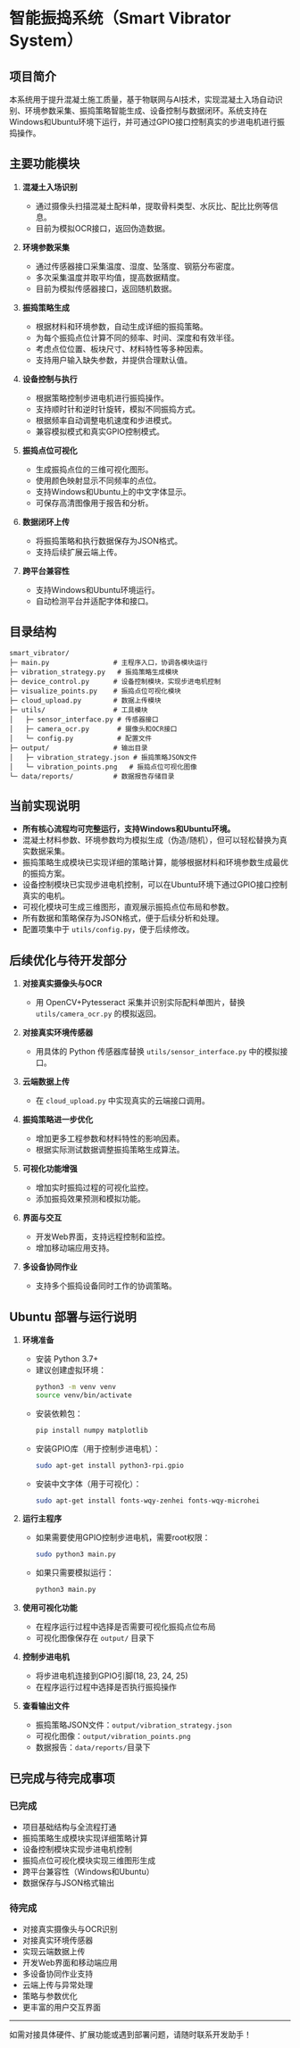 # 智能振捣系统（Smart Vibrator System）

## 项目简介
本系统用于提升混凝土施工质量，基于物联网与AI技术，实现混凝土入场自动识别、环境参数采集、振捣策略智能生成、设备控制与数据闭环。系统支持在Windows和Ubuntu环境下运行，并可通过GPIO接口控制真实的步进电机进行振捣操作。

## 主要功能模块

1. **混凝土入场识别**  
   - 通过摄像头扫描混凝土配料单，提取骨料类型、水灰比、配比比例等信息。
   - 目前为模拟OCR接口，返回伪造数据。

2. **环境参数采集**  
   - 通过传感器接口采集温度、湿度、坠落度、钢筋分布密度。
   - 多次采集温度并取平均值，提高数据精度。
   - 目前为模拟传感器接口，返回随机数据。

3. **振捣策略生成**  
   - 根据材料和环境参数，自动生成详细的振捣策略。
   - 为每个振捣点位计算不同的频率、时间、深度和有效半径。
   - 考虑点位位置、板块尺寸、材料特性等多种因素。
   - 支持用户输入缺失参数，并提供合理默认值。

4. **设备控制与执行**  
   - 根据策略控制步进电机进行振捣操作。
   - 支持顺时针和逆时针旋转，模拟不同振捣方式。
   - 根据频率自动调整电机速度和步进模式。
   - 兼容模拟模式和真实GPIO控制模式。

5. **振捣点位可视化**  
   - 生成振捣点位的三维可视化图形。
   - 使用颜色映射显示不同频率的点位。
   - 支持Windows和Ubuntu上的中文字体显示。
   - 可保存高清图像用于报告和分析。

6. **数据闭环上传**  
   - 将振捣策略和执行数据保存为JSON格式。
   - 支持后续扩展云端上传。

7. **跨平台兼容性**  
   - 支持Windows和Ubuntu环境运行。
   - 自动检测平台并适配字体和接口。

## 目录结构

```
smart_vibrator/
├─ main.py                # 主程序入口，协调各模块运行
├─ vibration_strategy.py   # 振捣策略生成模块
├─ device_control.py      # 设备控制模块，实现步进电机控制
├─ visualize_points.py    # 振捣点位可视化模块
├─ cloud_upload.py        # 数据上传模块
├─ utils/                 # 工具模块
│   ├─ sensor_interface.py # 传感器接口
│   ├─ camera_ocr.py       # 摄像头和OCR接口
│   └─ config.py           # 配置文件
├─ output/                # 输出目录
│   ├─ vibration_strategy.json # 振捣策略JSON文件
│   └─ vibration_points.png   # 振捣点位可视化图像
└─ data/reports/          # 数据报告存储目录
```

## 当前实现说明

- **所有核心流程均可完整运行，支持Windows和Ubuntu环境。**
- 混凝土材料参数、环境参数均为模拟生成（伪造/随机），但可以轻松替换为真实数据采集。
- 振捣策略生成模块已实现详细的策略计算，能够根据材料和环境参数生成最优的振捣方案。
- 设备控制模块已实现步进电机控制，可以在Ubuntu环境下通过GPIO接口控制真实的电机。
- 可视化模块可生成三维图形，直观展示振捣点位布局和参数。
- 所有数据和策略保存为JSON格式，便于后续分析和处理。
- 配置项集中于 `utils/config.py`，便于后续修改。

## 后续优化与待开发部分

1. **对接真实摄像头与OCR**
   - 用 OpenCV+Pytesseract 采集并识别实际配料单图片，替换 `utils/camera_ocr.py` 的模拟返回。

2. **对接真实环境传感器**
   - 用具体的 Python 传感器库替换 `utils/sensor_interface.py` 中的模拟接口。

3. **云端数据上传**
   - 在 `cloud_upload.py` 中实现真实的云端接口调用。

4. **振捣策略进一步优化**
   - 增加更多工程参数和材料特性的影响因素。
   - 根据实际测试数据调整振捣策略生成算法。

5. **可视化功能增强**
   - 增加实时振捣过程的可视化监控。
   - 添加振捣效果预测和模拟功能。

6. **界面与交互**
   - 开发Web界面，支持远程控制和监控。
   - 增加移动端应用支持。

7. **多设备协同作业**
   - 支持多个振捣设备同时工作的协调策略。

## Ubuntu 部署与运行说明

1. **环境准备**
   - 安装 Python 3.7+
   - 建议创建虚拟环境：
     ```sh
     python3 -m venv venv
     source venv/bin/activate
     ```
   - 安装依赖包：
     ```sh
     pip install numpy matplotlib
     ```
   - 安装GPIO库（用于控制步进电机）：
     ```sh
     sudo apt-get install python3-rpi.gpio
     ```
   - 安装中文字体（用于可视化）：
     ```sh
     sudo apt-get install fonts-wqy-zenhei fonts-wqy-microhei
     ```

2. **运行主程序**
   - 如果需要使用GPIO控制步进电机，需要root权限：
     ```sh
     sudo python3 main.py
     ```
   - 如果只需要模拟运行：
     ```sh
     python3 main.py
     ```

3. **使用可视化功能**
   - 在程序运行过程中选择是否需要可视化振捣点位布局
   - 可视化图像保存在 `output/` 目录下

4. **控制步进电机**
   - 将步进电机连接到GPIO引脚(18, 23, 24, 25)
   - 在程序运行过程中选择是否执行振捣操作

5. **查看输出文件**
   - 振捣策略JSON文件：`output/vibration_strategy.json`
   - 可视化图像：`output/vibration_points.png`
   - 数据报告：`data/reports/`目录下

## 已完成与待完成事项

### 已完成
- 项目基础结构与全流程打通
- 振捣策略生成模块实现详细策略计算
- 设备控制模块实现步进电机控制
- 振捣点位可视化模块实现三维图形生成
- 跨平台兼容性（Windows和Ubuntu）
- 数据保存与JSON格式输出

### 待完成
- 对接真实摄像头与OCR识别
- 对接真实环境传感器
- 实现云端数据上传
- 开发Web界面和移动端应用
- 多设备协同作业支持
- 云端上传与异常处理
- 策略与参数优化
- 更丰富的用户交互界面

---

如需对接具体硬件、扩展功能或遇到部署问题，请随时联系开发助手！
